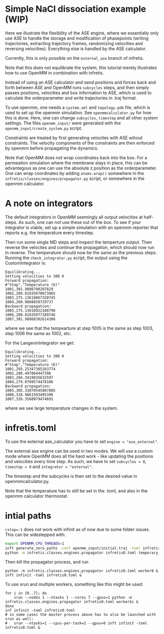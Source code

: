 # Simple NaCl dissociation example (WIP)
Here we illustrate the flexibility of the ASE engine, where we essentially only use ASE to handle the storage and modification of phasepoints (writing trajectories, extracting trajectory frames, randomizing velocities and reversing velocities). Everything else is handled by the ASE calculator.

Currently, this is only possible on the `external_ase` branch of infretis.

Note that this does not equilibrate the system, this tutorial merely illustrates how to use OpenMM in combination with infretis.

Instead of using an ASE calculator and send positions and forces back and forth between ASE and OpenMM runs `subcycles` steps, and then simply passes positions, velocities and box information to ASE, which is used to calculate the orderparameter and write trajectories in .traj format.

To use openmm, one needs a `system.xml` and `topology.pdb` file, which is used to set up the openmm simulation. See `openmmcalculator.py` for how this is done. Here, one can change `subcycles`, `timestep` and all other system settings. The files `openmm_input/` were generated with the `openmm_input/create_system.py` script.

Constraints are treated by first generating velocites with ASE wihout constraints. The velocity components of the constraints are then enforced by openmm before propagating the dynamics.

Note that OpenMM does not wrap coordinates back into the box. For a permeation simulation where the membrane stays in place, this can be advantegous as one can use the absolute z position as the orderparameter. One can wrap coordinates by adding `atoms.wrap()` somewhere in the `infretis/classes/engines/propagator.py` script, or somewhere in the openmm calculator.

# A note on integrators
The default integrators in OpenMM seemingly all output velocities at half-steps. As such, one can not use these out of the box. To see if your integrator is viable, set up a simple simulation with an openmm reporter that reports e.g. the temperature every timestep.

Then run some single MD steps and inspect the temperture output. Then reverse the velocites and continue the propagation, which should now run in reverse. The temperature should now be the same as the previous steps. Running the `check_integrator.py` script, the output using the CustomIntegrator is:

```
Equilibrating...
Setting velocities to 300 K
Forward propagation:
#"Step","Temperature (K)"
1001,301.9886790207829
1002,289.81835670673865
1003,275.13610867320745
1004,260.9088850729737
Backward propagation:
1005,275.13610922108796
1006,289.81835977189746
1007,301.98868302614306
```
where we see that the tempearture at step 1005 is the same as step 1003, step 1006 the same as 1002, etc.

For the LangevinIntegrator we get:
```
Equilibrating...
Setting velocities to 300 K
Forward propagation:
#"Step","Temperature (K)"
1001,293.25347385263774
1002,288.497064447396
1003,284.3419835632597
1004,279.0789574478106
Backward propagation:
1005,305.33070545807885
1006,318.9661593495396
1007,326.3560979474691
```
where we see large temperature changes in the system.


# infretis.toml
To use the external ase\_calculator you have to set `engine = "ase_external"`.

The external ase engine can be used in two modes. We will use a custom mode where OpenMM does all the hard work - like updating the positions and velocities every time step. As such, we have to set `subcycles = 0`, `timestep = 0` and `integrator = "external"`.

The timestep and the subcycles is then set to the desired value in openmmcalculator.py.

Note that the temperature has to still be set in the .toml, and also in the openmm calculator thermostat.

# intial paths

`cstep=-1` does not work with infinit as of now due to some folder issues. This can be sidestepped with:
```bash
export OPENMM_CPU_THREADS=1
inft generate_zero_paths -conf openmm_input/initial.traj -toml infretis0.toml &
python -m infretis.classes.engines.propagator infretis0.toml temporary_load
```

Then kill the propagator process, and run
```
python -m infretis.classes.engines.propagator infretis0.toml worker0 &
inft infinit -toml infretis0.toml &
```

To use srun and multiple workers, something like this might be used:
```
for i in {0..7}; do
	srun --nodes 1 --ntasks 1 --cores 7 --gpus=1 python -m infretis.classes.engines.propagator infretis0.toml worker$i &
done
inf infinit -toml infretis0.toml
# in some cases the master process above has to also be launched with srun as well:
#	srun --ntasks=1 --cpus-per-task=2 --gpus=0 inft infinit -toml infretis0.toml &
```
